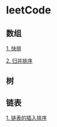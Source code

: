 # leetCode

## 数组

[1. 快排](https://github.com/journeycheng/leetCode/blob/master/array_quick_sort.md)

[2. 归并排序](https://github.com/journeycheng/leetCode/blob/master/array_merge_sort.md)

## 树

## 链表

[1. 链表的插入排序](https://github.com/journeycheng/leetCode/blob/master/linkedList_insertion_sort.md)

